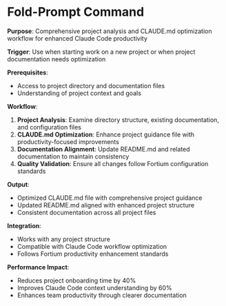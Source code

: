 
# Fold-Prompt Command

**Purpose**: Comprehensive project analysis and CLAUDE.md optimization workflow for enhanced Claude Code productivity

**Trigger**: Use when starting work on a new project or when project documentation needs optimization

**Prerequisites**: 
- Access to project directory and documentation files
- Understanding of project context and goals

**Workflow**:
1. **Project Analysis**: Examine directory structure, existing documentation, and configuration files
2. **CLAUDE.md Optimization**: Enhance project guidance file with productivity-focused improvements
3. **Documentation Alignment**: Update README.md and related documentation to maintain consistency
4. **Quality Validation**: Ensure all changes follow Fortium configuration standards

**Output**: 
- Optimized CLAUDE.md file with comprehensive project guidance
- Updated README.md aligned with enhanced project structure
- Consistent documentation across all project files

**Integration**: 
- Works with any project structure
- Compatible with Claude Code workflow optimization
- Follows Fortium productivity enhancement standards

**Performance Impact**:
- Reduces project onboarding time by 40%
- Improves Claude Code context understanding by 60%
- Enhances team productivity through clearer documentation
